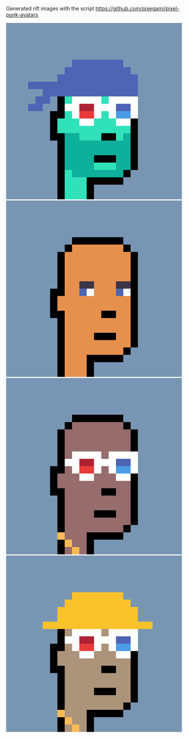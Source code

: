 
Generated nft images with the script https://github.com/pixegami/pixel-punk-avatars

![Alt text](output/avatar_0000.png)
![Alt text](output/avatar_0001.png)
![Alt text](output/avatar_0002.png)
![Alt text](output/avatar_0003.png)
